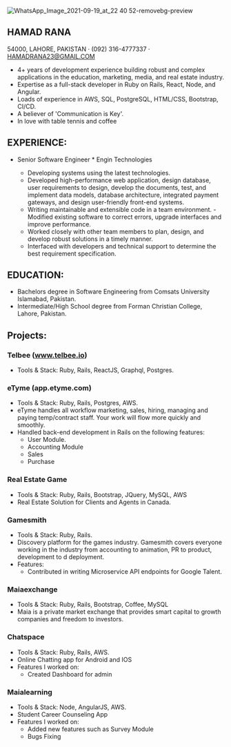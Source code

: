 ![WhatsApp_Image_2021-09-19_at_22 40 52-removebg-preview](https://user-images.githubusercontent.com/40526746/133986693-425c7d25-33dc-4167-bee1-4420332ca99d.png)

## HAMAD RANA
54000, LAHORE, PAKISTAN · (092) 316-4777337 · HAMADRANA23@GMAIL.COM

- 4+ years of development experience building robust and complex applications in the education, marketing, media, and real estate industry.
- Expertise as a full-stack developer in Ruby on Rails, React, Node, and Angular.
- Loads of experience in AWS, SQL, PostgreSQL, HTML/CSS, Bootstrap, CI/CD.
- A believer of 'Communication is Key'.
- In love with table tennis and coffee

## EXPERIENCE:

- Senior Software Engineer * Engin Technologies

  * Developing systems using the latest technologies.
  * Developed high-performance web application, design database, user requirements to design, develop the documents, test, and implement data models, database       architecture, integrated payment gateways, and design user-friendly front-end systems.
  * Writing maintainable and extensible code in a team environment. - Modified existing software to correct errors, upgrade interfaces and improve performance.
  * Worked closely with other team members to plan, design, and develop robust solutions in a timely manner.
  * Interfaced with developers and technical support to determine the best requirement specification.

## EDUCATION:

- Bachelors degree in Software Engineering from Comsats University Islamabad, Pakistan.
- Intermediate/High School degree from Forman Christian College, Lahore, Pakistan.

## Projects:

### Telbee (www.telbee.io)
  * Tools & Stack: Ruby, Rails, ReactJS, Graphql, Postgres. 

### eTyme  (app.etyme.com)
  * Tools & Stack: Ruby, Rails, Postgres, AWS. 
  * eTyme handles all workflow marketing, sales, hiring, managing and paying temp/contract staff. Your work will flow more quickly and smoothly. 
  * Handled back-end development in Rails on the following features: 
    - User Module.
    - Accounting Module
    - Sales
    - Purchase 

### Real Estate Game 
  * Tools & Stack: Ruby, Rails, Bootstrap, JQuery, MySQL, AWS 
  * Real Estate Solution for Clients and Agents in Canada.

### Gamesmith 
  * Tools & Stack: Ruby, Rails. 
  * Discovery platform for the games industry. Gamesmith covers everyone working in the industry from accounting to animation, PR to product, development to  d     deployment. 
  * Features: 
    - Contributed in writing Microservice API endpoints for Google Talent.

### Maiaexchange 
  * Tools & Stack: Ruby, Rails, Bootstrap, Coffee, MySQL 
  * Maia is a private market exchange that provides smart capital to growth companies and freedom to investors. 

### Chatspace
  * Tools & Stack: Ruby, Rails, AWS. 
  * Online Chatting app for Android and IOS
  * Features I worked on: 
    - Created Dashboard for admin
  
### Maialearning
  * Tools & Stack: Node, AngularJS, AWS. 
  * Student Career Counseling App
  * Features I worked on: 
    - Added new features such as Survey Module
    - Bugs Fixing

